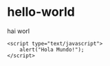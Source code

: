 # hello-world
<!DOCTYPE html>
<html lang="en">

<head>
    <meta charset="UTF-8">
    <meta name="viewport" content="width=device-width, initial-scale=1.0">
    <title>mi primer script EN GITHUB</title>
</head>

<body>
    <p> hai worl</p>

    <script type="text/javascript">
        alert("Hola Mundo!");
    </script>

</body>

</html>
